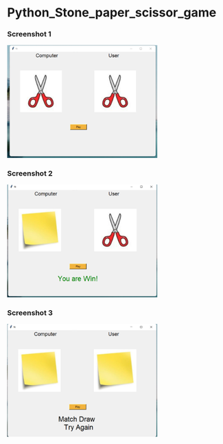 # Python_Stone_paper_scissor_game


<p align="center">
  <h3>Screenshot 1</h3>
  <img src="https://raw.githubusercontent.com/Johnscott207/Python_Stone_paper_scissor_game/main/Screenshots/Screenshot%20(10).png" width="350" alt="Screenshot">
</p>
<p align="center">
  <h3>Screenshot 2</h3>
  <img src="https://raw.githubusercontent.com/Johnscott207/Python_Stone_paper_scissor_game/main/Screenshots/Screenshot%20(11).png" width="350" alt="Screenshot">
</p>
<p align="center">
  <h3>Screenshot 3</h3>
  <img src="https://raw.githubusercontent.com/Johnscott207/Python_Stone_paper_scissor_game/main/Screenshots/Screenshot%20(12).png" width="350" alt="Screenshot">
</p>
